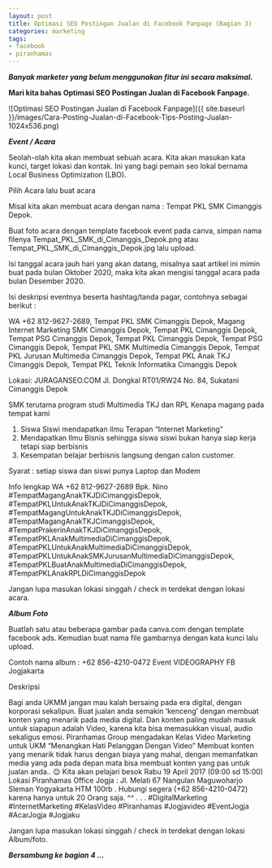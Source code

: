 ```yaml
---
layout: post
title: Optimasi SEO Postingan Jualan di Facebook Fanpage (Bagian 3)
categories: marketing
tags:
- facebook
- piranhamas
---
```


***Banyak marketer yang belum menggunakan fitur ini secara maksimal.***

**Mari kita bahas Optimasi SEO Postingan Jualan di Facebook Fanpage.**

![Optimasi SEO Postingan Jualan di Facebook Fanpage]({{ site.baseurl }}/images/Cara-Posting-Jualan-di-Facebook-Tips-Posting-Jualan-1024x536.png)

***Event / Acara***

Seolah-olah kita akan membuat sebuah acara. Kita akan masukan kata kunci, target lokasi dan kontak. Ini yang bagi pemain seo lokal bernama Local Business Optimization (LBO).

Pilih Acara lalu buat acara

Misal kita akan membuat acara dengan nama : Tempat PKL SMK Cimanggis Depok.

Buat foto acara dengan template facebook event pada canva, simpan nama filenya Tempat_PKL_SMK_di_Cimanggis_Depok.png atau Tempat_PKL_SMK_di_Cimanggis_Depok.jpg lalu upload.

Isi tanggal acara jauh hari yang akan datang, misalnya saat artikel ini mimin buat pada bulan Oktober 2020, maka kita akan mengisi tanggal acara pada bulan Desember 2020.

Isi deskripsi eventnya beserta hashtag/tanda pagar, contohnya sebagai berikut :

WA +62 812-9627-2689, Tempat PKL SMK Cimanggis Depok, Magang Internet Marketing SMK Cimanggis Depok, Tempat PKL Cimanggis Depok, Tempat PSG Cimanggis Depok, Tempat PKL Cimanggis Depok, Tempat PSG Cimanggis Depok, Tempat PKL SMK Multimedia Cimanggis Depok, Tempat PKL Jurusan Multimedia Cimanggis Depok, Tempat PKL Anak TKJ Cimanggis Depok, Tempat PKL Teknik Informatika Cimanggis Depok

Lokasi:
JURAGANSEO.COM
Jl. Dongkal RT01/RW24 No. 84, Sukatani Cimanggis Depok

SMK terutama program studi Multimedia TKJ dan RPL
Kenapa magang pada tempat kami
1. Siswa Siswi mendapatkan ilmu Terapan “Internet Marketing”
2. Mendapatkan Ilmu Bisnis sehingga siswa siswi bukan hanya siap kerja tetapi siap berbisnis
3. Kesempatan belajar berbisnis langsung dengan calon customer.

Syarat : setiap siswa dan siswi punya Laptop dan Modem

Info lengkap
WA +62 812-9627-2689 Bpk. Nino
#TempatMagangAnakTKJDiCimanggisDepok, #TempatPKLUntukAnakTKJDiCimanggisDepok, #TempatMagangUntukAnakTKJDiCimanggisDepok, #TempatMagangAnakTKJCimanggisDepok, #TempatPrakerinAnakTKJDiCimanggisDepok, #TempatPKLAnakMultimediaDiCimanggisDepok, #TempatPKLUntukAnakMultimediaDiCimanggisDepok, #TempatPKLUntukAnakSMKJurusanMultimediaDiCimanggisDepok, #TempatPKLBuatAnakMultimediaDiCimanggisDepok, #TempatPKLAnakRPLDiCimanggisDepok

Jangan lupa masukan lokasi singgah / check in terdekat dengan lokasi acara.

***Album Foto***

Buatlah satu atau beberapa gambar pada canva.com dengan template facebook ads. Kemudian buat nama file gambarnya dengan kata kunci lalu upload.

Contoh nama album : +62 856-4210-0472 Event VIDEOGRAPHY FB Jogjakarta

Deskripsi

Bagi anda UKMM jangan mau kalah bersaing pada era digital, dengan korporasi sekalipun. Buat jualan anda semakin ‘kenceng’ dengan membuat konten yang menarik pada media digital. Dan konten paling mudah masuk untuk siapapun adalah Video, karena kita bisa memasukkan visual, audio sekaligus emosi. Piranhamas Group mengadakan Kelas Video Marketing untuk UKM “Menangkan Hati Pelanggan Dengan Video” Membuat konten yang menarik tidak harus dengan biaya yang mahal, dengan memanfatkan media yang ada pada depan mata bisa membuat konten yang pas untuk jualan anda.. 😉 Kita akan pelajari besok Rabu 19 April 2017 (09:00 sd 15:00) Lokasi Piranhamas Office Jogja : Jl. Melati 67 Nangulan Maguwoharjo Sleman Yogyakarta HTM 100rb . Hubungi segera (+62 856-4210-0472) karena hanya untuk 20 Orang saja. ^^ . . . #DigitalMarketing #InternetMarketing #KelasVideo #Piranhamas #Jogjavideo #EventJogja #AcarJogja #Jogjaku

Jangan lupa masukan lokasi singgah / check in terdekat dengan lokasi Album/foto.

***Bersambung ke bagian 4 ...***